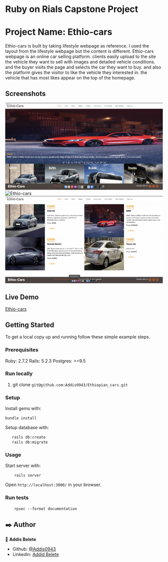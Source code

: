 # Ruby on Rials Capstone Project

# Project Name: Ethio-cars

Ethio-cars is built by taking lifestyle webpage as reference. I used the layout from the lifestyle webpage but the content is different. Ethio-cars webpage is an online car selling platform. clients easily upload to the site the vehicle they want to sell with images and detailed vehicle conditions. and the buyer visits the page and selects the car they want to buy. and also the platform gives the visitor to like the vehicle they interested in. the vehicle that has most likes appear on the top of the homepage.

## Screenshots

![Ethio-cars](app/assets/images/ethio_cars3.png)
![Ethio-cars](app/assets/images/ethio_cars1.png)
![Ethio-cars](app/assets/images/ethio_cars2.png)

## Live Demo

[Ethio-cars](https://quiet-gorge-87738.herokuapp.com/)

## Getting Started

To get a local copy up and running follow these simple example steps.

### Prerequisites

Ruby: 2.7.2
Rails: 5.2.3
Postgres: >=9.5

### Run locally

1. git clone `git@github.com:Addis0943/Ethiopian_cars.git`

### Setup

Install gems with:

```
bundle install
```

Setup database with:

```
   rails db:create
   rails db:migrate
```

### Usage

Start server with:

```
    rails server
```

Open `http://localhost:3000/` in your browser.

### Run tests

```
    rpsec --format documentation
```

## ✒️ Author <a name = "author"></a>

👤 **Addis Belete**

- Github: [@Addis0943](https://github.com/Addis0943)
- Linkedin: [Addid Belete](https://www.linkedin.com/in/addis-belete-134b98191/)
